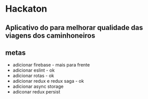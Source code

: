 # Hackaton

## Aplicativo do para melhorar qualidade das viagens dos caminhoneiros

## metas

- adicionar firebase -  mais para frente
- adicionar eslint - ok
- adicionar rotas - ok
- adicionar redux e redux saga - ok
- adicionar async storage
- adiconar redux persist
